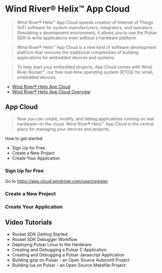 Wind River® Helix™ App Cloud
==

> Wind River® Helix™ App Cloud speeds creation of Internet of Things (IoT) software for system manufacturers, integrators, and operators. Simulating a development environment, it allows you to use the Pulsar SDK to write applications even without a hardware platform.

> Wind River® Helix™ App Cloud is a new kind of software development platform that removes the traditional complexities of building applications for embedded devices and systems.

> To help start your embedded projects, App Cloud comes with Wind River Rocket™, our free real-time operating system (RTOS) for small, embedded devices.

- [Wind River® Helix App Cloud](http://www.windriver.com/products/helix/app-cloud/)
- [Wind River® Helix App Cloud Overview](http://www.windriver.com/products/product-overviews/wr-app-cloud_overview.pdf)

## App Cloud

> Now you can create, modify, and debug applications running on real hardware—in the cloud. Wind River® Helix™ App Cloud is the central place for managing your devices and projects.

How to get started

- Sign Up for Free
- Create a New Project
- Create Your Application

### Sign Up for Free

Go to https://app.cloud.windriver.com/user/register

### Create a New Project



### Create Your Application

## Video Tutorials

- Rocket SDK Getting Started
- Rocket SDK Debugger Workflow
- Deploying Pulsar Linux to the Hardware
- Creating and Debugging a Pulsar C Application
- Creating and Debugging a Pulsar Javascript Application
- Building gzip on Pulsar - an Open Source Autoconf Project
- Building lua on Pulsar - an Open Source Makefile Project